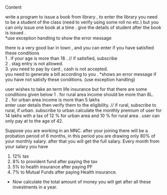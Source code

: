 Content

write a program to issue a book from library ,
to enter the library you need to be a student of the class 
(need to verify using some roll no etc.) but  you can only issue one book at a time . 
give the details of student after  the book is issued .            
*use exception handling to show the error message


there is a very good bar in town , 
and you can enter if you have satisfied these conditions                                        
1 . if your age is more than 18  .                                   // if satisfied, subscribe                             
2 . stag entry is not allowed.                                                      
3. you need to pay by card , cash is not accepted.  
you need to generate a bill according to you . *shows an error message if you have not satisfy these conditions. 
(use exception handling)

user wishes to take an term life insurance but for that there are some conditions given below
 1 . for rural area income should be more than 8L.              
2 . for  urban area income is more than 5 lakhs                   
enter user details then verify them to the eligibility.                   // if rural, subscribe to rural, if urban. subscribe to urban
calculate the monthly premium of user for 14 lakhs 
with a tax of 12 % for urban area and 10 % for rural area . user can  only pay at to the age of 42.

Suppose you are working in an MNC.  after your joining there will be a probation period of 6 months, in this period you are drawing only 80% of your monthly salary. after that you will get the full salary.    Every month from your salary you have 
1. 12% tax
2. 8% to provident fund after paying the tax    
3. 5% to health insurance after paying PF              
4. 7% to Mutual Funds after paying Health insurance. 
* Now calculate the total amount of money you will get after all these investments in a year.
